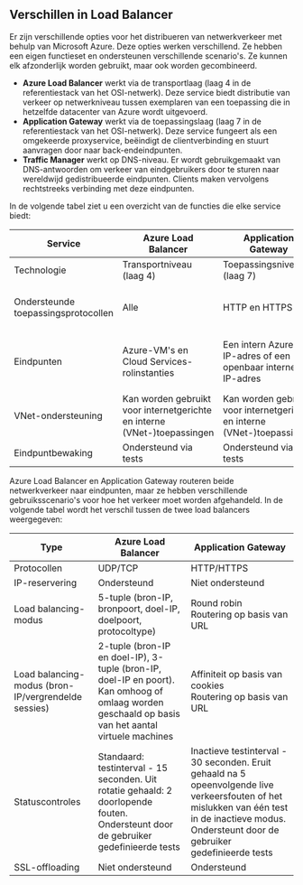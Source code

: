 ## <a name="load-balancer-differences"></a>Verschillen in Load Balancer

Er zijn verschillende opties voor het distribueren van netwerkverkeer met behulp van Microsoft Azure. Deze opties werken verschillend. Ze hebben een eigen functieset en ondersteunen verschillende scenario's. Ze kunnen elk afzonderlijk worden gebruikt, maar ook worden gecombineerd.

* **Azure Load Balancer** werkt via de transportlaag (laag 4 in de referentiestack van het OSI-netwerk). Deze service biedt distributie van verkeer op netwerkniveau tussen exemplaren van een toepassing die in hetzelfde datacenter van Azure wordt uitgevoerd.
* **Application Gateway** werkt via de toepassingslaag (laag 7 in de referentiestack van het OSI-netwerk). Deze service fungeert als een omgekeerde proxyservice, beëindigt de clientverbinding en stuurt aanvragen door naar back-endeindpunten.
* **Traffic Manager** werkt op DNS-niveau.  Er wordt gebruikgemaakt van DNS-antwoorden om verkeer van eindgebruikers door te sturen naar wereldwijd gedistribueerde eindpunten. Clients maken vervolgens rechtstreeks verbinding met deze eindpunten.

In de volgende tabel ziet u een overzicht van de functies die elke service biedt:

| Service | Azure Load Balancer | Application Gateway | Traffic Manager |
| --- | --- | --- | --- |
| Technologie |Transportniveau (laag 4) |Toepassingsniveau (laag 7) |DNS-niveau |
| Ondersteunde toepassingsprotocollen |Alle |HTTP en HTTPS |Alle (voor eindpuntbewaking is een HTTP-eindpunt vereist) |
| Eindpunten |Azure-VM's en Cloud Services-rolinstanties |Een intern Azure- IP-adres of een openbaar internet- IP-adres |Azure-VM's, Cloud Services, Azure-web-apps en externe eindpunten |
| VNet-ondersteuning |Kan worden gebruikt voor internetgerichte en interne (VNet-)toepassingen |Kan worden gebruikt voor internetgerichte en interne (VNet-)toepassingen |Ondersteunt alleen internetgerichte toepassingen |
| Eindpuntbewaking |Ondersteund via tests |Ondersteund via tests |Ondersteund via HTTP/HTTPS GET |

Azure Load Balancer en Application Gateway routeren beide netwerkverkeer naar eindpunten, maar ze hebben verschillende gebruiksscenario's voor hoe het verkeer moet worden afgehandeld. In de volgende tabel wordt het verschil tussen de twee load balancers weergegeven:

| Type | Azure Load Balancer | Application Gateway |
| --- | --- | --- |
| Protocollen |UDP/TCP |HTTP/HTTPS |
| IP-reservering |Ondersteund |Niet ondersteund |
| Load balancing-modus |5-tuple (bron-IP, bronpoort, doel-IP, doelpoort, protocoltype) |Round robin<br>Routering op basis van URL |
| Load balancing-modus (bron-IP/vergrendelde sessies) |2-tuple (bron-IP en doel-IP), 3-tuple (bron-IP, doel-IP en poort). Kan omhoog of omlaag worden geschaald op basis van het aantal virtuele machines |Affiniteit op basis van cookies<br>Routering op basis van URL |
| Statuscontroles |Standaard: testinterval - 15 seconden. Uit rotatie gehaald: 2 doorlopende fouten. Ondersteunt door de gebruiker gedefinieerde tests |Inactieve testinterval - 30 seconden. Eruit gehaald na 5 opeenvolgende live verkeersfouten of het mislukken van één test in de inactieve modus. Ondersteunt door de gebruiker gedefinieerde tests |
| SSL-offloading |Niet ondersteund |Ondersteund |


<!--HONumber=Nov16_HO2-->


